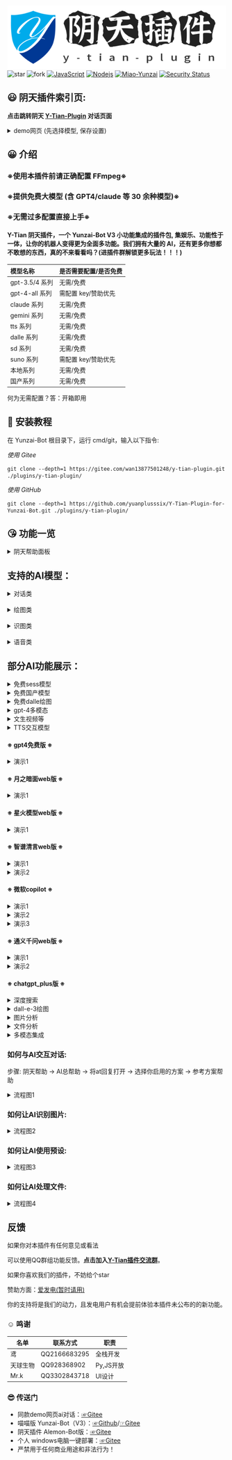 ![logo](./background/image/logo.png)
<img src='https://gitee.com/wan13877501248/y-tian-plugin/badge/star.svg?theme=dark' alt='star'></img></a></h1></div>
<img src='https://gitee.com/wan13877501248/y-tian-plugin/badge/fork.svg?theme=dark' alt='fork'></img></a></h1></div>
[![JavaScript](https://img.shields.io/badge/-JavaScript-eed718?style=flat&logo=javascript&logoColor=ffffff)](https://zh.wikipedia.org/wiki/JavaScript)
[![Nodejs](https://img.shields.io/badge/-Node.js-3C873A?style=flat&logo=Node.js&logoColor=white)](https://nodejs.org/en/download)
[![Miao-Yunzai](https://img.shields.io/badge/Yunzai-V3.0.0-red?style=flat&logo=dependabot)](https://gitee.com/yoimiya-kokomi/Miao-Yunzai) 
[![Security Status](https://www.murphysec.com/platform3/v31/badge/1718228588025217024.svg)](https://www.murphysec.com/console/report/1718228587458985984/1718228588025217024)
</div>

##  😃 阴天插件索引页:

**点击跳转阴天 [Y-Tian-Plugin](https://y-tian-plugin.top:4000/chat) 对话页面**

<details>
<summary>demo网页 (先选择模型, 保存设置)</summary>
<img src="./background/image/web2.png" width="50%">
<img src="./background/image/web.png" width="50%">
</details>

##  😀 介绍

### ※使用本插件前请正确配置 FFmpeg※
### ※提供免费大模型 (含 GPT4/claude 等 30 余种模型)※
### ※无需过多配置直接上手※

#### Y-Tian 阴天插件，一个 Yunzai-Bot V3 小功能集成的插件包, 集娱乐、功能性于一体，让你的机器人变得更为全面多功能。我们拥有大量的 AI，还有更多你想都不敢想的东西，真的不来看看吗？(进插件群解锁更多玩法！！！)

| 模型名称 | 是否需要配置/是否免费 |
|:---------|:----------------------|
| gpt-3.5/4 系列 | 无需/免费 |
| gpt-4-all 系列 | 需配置 key/赞助优先 |
| claude 系列 | 无需/免费 |
| gemini 系列 | 无需/免费 |
| tts 系列 | 无需/免费 |
| dalle 系列 | 无需/免费 |
| sd 系列 | 无需/免费 |
| suno 系列 | 需配置 key/赞助优先 |
| 本地系列 | 无需/免费 |
| 国产系列 | 无需/免费 |

何为无需配置？答：开箱即用

##  🤣 安装教程

在 Yunzai-Bot 根目录下，运行 cmd/git，输入以下指令:

*使用 Gitee*
```
git clone --depth=1 https://gitee.com/wan13877501248/y-tian-plugin.git ./plugins/y-tian-plugin/
```
*使用 GitHub*
```
git clone --depth=1 https://github.com/yuanplusssix/Y-Tian-Plugin-for-Yunzai-Bot.git ./plugins/y-tian-plugin/
```

##  😘 功能一览

<details>
<summary>阴天帮助面板</summary>
<img decoding="async" src="background/image/帮助.jpg" width="35%">
</details>

## 支持的AI模型：

<details> <summary>对话类</summary>

- [✓] gpt-3.5-turbo
- [✓] gpt-3.5-turbo-0613
- [✓] gpt-3.5-turbo-instruct
- [✓] gpt-3.5-turbo-online
- [✓] gpt-3.5-turbo-1106
- [✓] gpt-3.5-turbo-0125
- [✓] gpt-3.5-turbo-16k
- [✓] gpt-3.5-turbo-16k-0613
- [✓] gpt-4
- [✓] gpt-4-0314
- [✓] gpt-4-0613
- [✓] gpt-4-32k
- [✓] gpt-4-32k-0613
- [✓] gpt-4-dalle
- [✓] gpt-4-vision
- [✓] gpt-4-1106-preview
- [✓] gpt-4-0125-preview
- [✓] gpt-4-turbo-2024-04-09
- [✓] gpt-4-turbo-preview
- [✓] gpt-4-all
- [✓] gpt-4-plugins
- [✓] gpt-4-gizmo
- [✓] claude-1-100k
- [✓] claude-1.3-100k
- [✓] claude-2
- [✓] claude-2-sillytavern
- [✓] claude-3-haiku
- [✓] claude-3-sonnect
- [✓] claude-3-opus
- [✓] google-palm
- [✓] google-bard
- [✓] gemini-pro
- [✓] gemini-pro-vision
- [✓] llama-2-7b
- [✓] llama-2-13b
- [✓] llama-2-70b
- [✓] llama-3-8b
- [✓] llama-3-70b
- [✓] llama-3-sonar-small-32k-online
- [✓] llama-3-sonar-small-32k-chat
- [✓] llama-3-sonar-large-32k-online
- [✓] llama-3-sonar-large-32k-chat
- [✓] code-llama-7b
- [✓] code-llama-13b
- [✓] code-llama-34b
- [✓] code-llama-70b-instruct
- [✓] chatglm-pro
- [✓] chatglm-turbo
- [✓] chatglm-130b
- [✓] chatglm-3-turbo
- [✓] chatglm-4
- [✓] chatglm-4-v
- [✓] chatglm-4-alltools
- [✓] mixtral-8x7b
- [✓] mixtral-8x22b
- [✓] mistral-34b
- [✓] mistral-7b-instruct
- [✓] 360-ai
- [✓] 360-search
- [✓] llava-v1.6-34b
- [✓] llava-v1.5-7b-wrapper
- [✓] qwen-72b
- [✓] qwen-alltools
- [✓] moonshot-128k
- [✓] moonshot-alltools
- [✓] github-copilot
- [✓] windows-copilot
- [✓] wenxing-3.5
- [✓] xinghuo-v1/2/3
- [✓] xinghuo-alltools
- [✓] baidu-search
- [✓] webgpt
- [✓] yi-34b
- [✓] mj-chat
- [✓] deepseek-chat
- [✓] deepseek-code
- [✓] gemma-2b-it
- [✓] gemma-7b-it
- [✓] baichuan-v3-alltools

</details>

<br>

<details> <summary>绘图类</summary>

- [✓] Stable-diffusion-1.5
- [✓] Stable-diffusion-2.1
- [✓] Stable-diffusion-anything-V5
- [✓] Stable-diffusion-XL
- [✓] Midjourney
- [✓] Mj-Chat
- [✓] Dall-e-3
- [✓] Plus-Dall-e-3

</details>

<br>

<details> <summary>识图类</summary>

- [✓] ocr
- [✓] gpt-4-v
- [✓] gpt-4-all
- [✓] xinghuo-alltools
- [✓] qwen-alltools
- [✓] chatglm-4-alltools
- [✓] gemini-pro-vision

</details>

<br>

<details> <summary>语音类</summary>

- [✓] 原神崩三等
- [✓] Suno-v3
- [✓] OpenAI-TTS

</details>

## 部分AI功能展示：

<details>
<summary> 免费sess模型</summary>
<img src="./background/image/对话1.jpg" style="zoom:50%;" />
</details>

<details>
<summary> 免费国产模型</summary>
<img src="./background/image/对话2.jpg" style="zoom:50%;" />
</details>

<details>
<summary> 免费dalle绘图</summary>
<img src="./background/image/对话4.jpg" style="zoom:50%;" />
</details>

<details>
<summary> gpt-4多模态</summary>
<img src="./background/image/对话3.jpg" style="zoom:50%;" />
</details>

<details>
<summary> 文生视频等</summary>
<img src="./background/image/对话5.jpg" style="zoom:50%;" />
</details>

<details>
<summary> TTS交互模型</summary>
<img src="./background/image/对话6.jpg" style="zoom:50%;" />
</details>

#### ※ gpt4免费版 ※
<details>
<summary>演示1</summary>
<img src="./background/image/freegpt4.jpg" style="zoom:50%;" />
</details>

#### ※ 月之暗面web版 ※
<details>
<summary>演示1</summary>
<img src="./background/image/kimi.jpg" style="zoom:50%;" />
</details>

#### ※ 星火模型web版 ※
<details>
<summary>演示1</summary>
<img src="./background/image/xinghuo.jpg" style="zoom:50%;" />
</details>

#### ※ 智谱清言web版 ※
<details>
<summary>演示1</summary>
<img src="./background/image/glm4_1.jpg" style="zoom:50%;" />
</details>
<details>
<summary>演示2</summary>
<img src="./background/image/glm4_2.jpg" style="zoom:50%;" />
</details>

#### ※ 微软copilot ※
<details>
<summary>演示1</summary>
<img src="./background/image/copilot_1.jpg" style="zoom:50%;" />
</details>
<details>
<summary>演示2</summary>
<img src="./background/image/copilot_2.jpg" style="zoom:50%;" />
</details>
<details>
<summary>演示3</summary>
<img src="./background/image/copilot_3.jpg" style="zoom:50%;" />
</details>

#### ※ 通义千问web版 ※
<details>
<summary>演示1</summary>
<img src="./background/image/qwen_1.jpg" style="zoom:50%;" />
</details>
<details>
<summary>演示2</summary>
<img src="./background/image/qwen_2.jpg" style="zoom:50%;" />
</details>

#### ※ chatgpt_plus版 ※
<details>
<summary>深度搜索</summary>
<img src="./background/image/plus_1.jpg" style="zoom:50%;" />
</details>
<details>
<summary>dall-e-3绘图</summary>
<img src="./background/image/plus_2.jpg" style="zoom:50%;" />
</details>
<details>
<summary>图片分析</summary>
<img src="./background/image/plus_3.jpg" style="zoom:50%;" />
</details>
<details>
<summary>文件分析</summary>
<img src="./background/image/plus_4.jpg" style="zoom:50%;" />
</details>
<details>
<summary>多模态集成</summary>
<img src="./background/image/plus_5.jpg" style="zoom:50%;" />
</details>

### 如何与AI交互对话:

步骤: 阴天帮助 → AI总帮助 → 将at回复打开 → 选择你启用的方案 → 参考方案帮助

<details>
<summary>流程图1</summary>
<img src="./background/image/zs.jpg" style="zoom:50%;" />
</details>

### 如何让AI识别图片:

<details>
<summary>流程图2</summary>
<img src="./background/image/zs2.jpg" style="zoom:50%;" />
</details>

### 如何让AI使用预设:

<details>
<summary>流程图3</summary>
<img src="./background/image/zs3.jpg" style="zoom:50%;" />
</details>

### 如何让AI处理文件:

<details>
<summary>流程图4</summary>
<img src="./background/image/zs4.jpg" style="zoom:50%;" />
</details>

## 反馈

如果你对本插件有任何意见或看法

可以使用QQ群组功能反馈。**点击加入[Y-Tian插件交流群](http://qm.qq.com/cgi-bin/qm/qr?_wv=1027&k=9-rRV1zBm0H3Es3V32FXSIJdR7v4hEjY&authKey=VvpBHKV%2FnjOxT0fPSagpTCIyJ91vNgvyc0CIt40%2BY1Q2kT%2BnUKjzLjbMtRVTh%2BqW&noverify=0&group_code=756783127)**。

如果你喜欢我们的插件，不妨给个star

赞助方面：[爱发电(暂时请用)](https://afdian.net/a/yuan_20)

你的支持将是我们的动力，且发电用户有机会提前体验本插件未公布的的新功能。

###  :relaxed: 鸣谢

| 名单     | 联系方式     | 职责     |
| -------- | ------------ | ------------ |
| 鸢    | QQ2166683295 | 全栈开发 |
| 天球生物 | QQ928368902 | Py,JS开放|
| Mr.k   | QQ3302843718 | UI设计 |

###  :sunglasses: 传送门

* 同款demo网页ai对话：[☞Gitee](https://gitee.com/yuanpluss/simple-free-ai) 
* 喵喵版 Yunzai-Bot（V3）：[☞Github](https://github.com/yoimiya-kokomi/Miao-Yunzai)/[☞Gitee](https://gitee.com/yoimiya-kokomi/Miao-Yunzai) 
* 阴天插件 Alemon-Bot版：[☞Gitee](https://gitee.com/wan13877501248/y-tian-plugin-for-alemon-bot) 
* 个人 windows电脑一键部署：[☞Gitee](https://gitee.com/wan13877501248/yin-tian-tian-script-for-win) 
* 严禁用于任何商业用途和非法行为！

